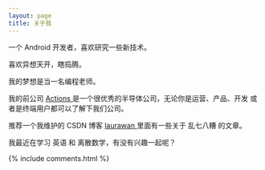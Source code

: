 ```yaml
---
layout: page
title: 关于我 
---
```


一个 Android 开发者，喜欢研究一些新技术。
<p>

喜欢异想天开，瞎捣腾。
<p>

我的梦想是当一名编程老师。
<p>

我的前公司
<a target="_blank" href="http://www.actions-semi.com"> Actions </a>
是一个很优秀的半导体公司，无论你是运营、产品、开发 或者是终端用户都可以了解下我们公司。
<p>

推荐一个我维护的 CSDN 博客
<a target="_blank" href="http://blog.csdn.net/laurawan"> laurawan </a>
里面有一些关于 乱七八糟 的文章。
<p>

我最近在学习 英语 和 离散数学，有没有兴趣一起呢？
<p>


{% include comments.html %}



